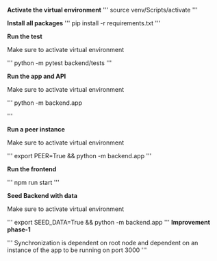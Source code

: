 **Activate the virtual environment**
'''
source venv/Scripts/activate
'''

**Install all packages**
'''
pip install -r requirements.txt
'''

**Run the test**

Make sure to activate virtual environment

'''
python -m pytest backend/tests
'''

**Run the app and API**

Make sure to activate virtual environment

'''
python -m backend.app

'''

**Run a peer instance**

Make sure to activate virtual environment

'''
export PEER=True && python -m backend.app
'''

**Run the frontend**

'''
npm run start
'''

**Seed Backend with data**

Make sure to activate virtual environment

'''
export SEED_DATA=True && python -m backend.app
'''
**Improvement phase-1**

'''
Synchronization is dependent on root node and dependent on an instance of the
app to be running on port 3000
'''
